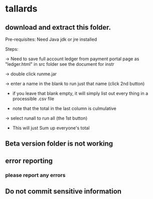 # tallards

## download and extract this folder. 

Pre-requisites: Need Java jdk or jre installed 

Steps:

-> Need to save full account ledger from payment portal page as "ledger.html" in src folder see the document for instr

-> double click runme.jar

-> enter a name in the blank to run just that name (click 2nd button)

   * if you leave that blank empty, it will simply list out every thing in a processible .csv file
   
   * note that the total in the last column is culmulative

-> select runall to run all (the 1st button)
   
   * This will just Sum up everyone's total

## Beta version folder is not working

## error reporting
### please report any errors

## Do not commit sensitive information
